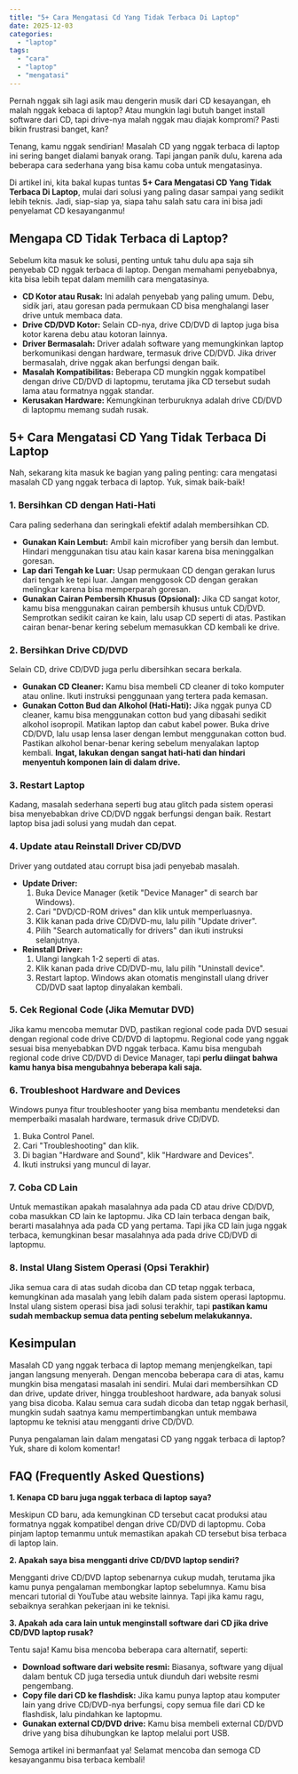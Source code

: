 ```yaml
---
title: "5+ Cara Mengatasi Cd Yang Tidak Terbaca Di Laptop"
date: 2025-12-03
categories: 
  - "laptop"
tags: 
  - "cara"
  - "laptop"
  - "mengatasi"
---
```


Pernah nggak sih lagi asik mau dengerin musik dari CD kesayangan, eh malah nggak kebaca di laptop? Atau mungkin lagi butuh banget install software dari CD, tapi drive-nya malah nggak mau diajak kompromi? Pasti bikin frustrasi banget, kan?

Tenang, kamu nggak sendirian! Masalah CD yang nggak terbaca di laptop ini sering banget dialami banyak orang. Tapi jangan panik dulu, karena ada beberapa cara sederhana yang bisa kamu coba untuk mengatasinya.

Di artikel ini, kita bakal kupas tuntas **5+ Cara Mengatasi CD Yang Tidak Terbaca Di Laptop**, mulai dari solusi yang paling dasar sampai yang sedikit lebih teknis. Jadi, siap-siap ya, siapa tahu salah satu cara ini bisa jadi penyelamat CD kesayanganmu!

## Mengapa CD Tidak Terbaca di Laptop?

Sebelum kita masuk ke solusi, penting untuk tahu dulu apa saja sih penyebab CD nggak terbaca di laptop. Dengan memahami penyebabnya, kita bisa lebih tepat dalam memilih cara mengatasinya.

- **CD Kotor atau Rusak:** Ini adalah penyebab yang paling umum. Debu, sidik jari, atau goresan pada permukaan CD bisa menghalangi laser drive untuk membaca data.
- **Drive CD/DVD Kotor:** Selain CD-nya, drive CD/DVD di laptop juga bisa kotor karena debu atau kotoran lainnya.
- **Driver Bermasalah:** Driver adalah software yang memungkinkan laptop berkomunikasi dengan hardware, termasuk drive CD/DVD. Jika driver bermasalah, drive nggak akan berfungsi dengan baik.
- **Masalah Kompatibilitas:** Beberapa CD mungkin nggak kompatibel dengan drive CD/DVD di laptopmu, terutama jika CD tersebut sudah lama atau formatnya nggak standar.
- **Kerusakan Hardware:** Kemungkinan terburuknya adalah drive CD/DVD di laptopmu memang sudah rusak.

## 5+ Cara Mengatasi CD Yang Tidak Terbaca Di Laptop

Nah, sekarang kita masuk ke bagian yang paling penting: cara mengatasi masalah CD yang nggak terbaca di laptop. Yuk, simak baik-baik!

### 1\. Bersihkan CD dengan Hati-Hati

Cara paling sederhana dan seringkali efektif adalah membersihkan CD.

- **Gunakan Kain Lembut:** Ambil kain microfiber yang bersih dan lembut. Hindari menggunakan tisu atau kain kasar karena bisa meninggalkan goresan.
- **Lap dari Tengah ke Luar:** Usap permukaan CD dengan gerakan lurus dari tengah ke tepi luar. Jangan menggosok CD dengan gerakan melingkar karena bisa memperparah goresan.
- **Gunakan Cairan Pembersih Khusus (Opsional):** Jika CD sangat kotor, kamu bisa menggunakan cairan pembersih khusus untuk CD/DVD. Semprotkan sedikit cairan ke kain, lalu usap CD seperti di atas. Pastikan cairan benar-benar kering sebelum memasukkan CD kembali ke drive.

### 2\. Bersihkan Drive CD/DVD

Selain CD, drive CD/DVD juga perlu dibersihkan secara berkala.

- **Gunakan CD Cleaner:** Kamu bisa membeli CD cleaner di toko komputer atau online. Ikuti instruksi penggunaan yang tertera pada kemasan.
- **Gunakan Cotton Bud dan Alkohol (Hati-Hati):** Jika nggak punya CD cleaner, kamu bisa menggunakan cotton bud yang dibasahi sedikit alkohol isopropil. Matikan laptop dan cabut kabel power. Buka drive CD/DVD, lalu usap lensa laser dengan lembut menggunakan cotton bud. Pastikan alkohol benar-benar kering sebelum menyalakan laptop kembali. **Ingat, lakukan dengan sangat hati-hati dan hindari menyentuh komponen lain di dalam drive.**

### 3\. Restart Laptop

Kadang, masalah sederhana seperti bug atau glitch pada sistem operasi bisa menyebabkan drive CD/DVD nggak berfungsi dengan baik. Restart laptop bisa jadi solusi yang mudah dan cepat.

### 4\. Update atau Reinstall Driver CD/DVD

Driver yang outdated atau corrupt bisa jadi penyebab masalah.

- **Update Driver:**
    1. Buka Device Manager (ketik "Device Manager" di search bar Windows).
    2. Cari "DVD/CD-ROM drives" dan klik untuk memperluasnya.
    3. Klik kanan pada drive CD/DVD-mu, lalu pilih "Update driver".
    4. Pilih "Search automatically for drivers" dan ikuti instruksi selanjutnya.
- **Reinstall Driver:**
    1. Ulangi langkah 1-2 seperti di atas.
    2. Klik kanan pada drive CD/DVD-mu, lalu pilih "Uninstall device".
    3. Restart laptop. Windows akan otomatis menginstall ulang driver CD/DVD saat laptop dinyalakan kembali.

### 5\. Cek Regional Code (Jika Memutar DVD)

Jika kamu mencoba memutar DVD, pastikan regional code pada DVD sesuai dengan regional code drive CD/DVD di laptopmu. Regional code yang nggak sesuai bisa menyebabkan DVD nggak terbaca. Kamu bisa mengubah regional code drive CD/DVD di Device Manager, tapi **perlu diingat bahwa kamu hanya bisa mengubahnya beberapa kali saja.**

### 6\. Troubleshoot Hardware and Devices

Windows punya fitur troubleshooter yang bisa membantu mendeteksi dan memperbaiki masalah hardware, termasuk drive CD/DVD.

1. Buka Control Panel.
2. Cari "Troubleshooting" dan klik.
3. Di bagian "Hardware and Sound", klik "Hardware and Devices".
4. Ikuti instruksi yang muncul di layar.

### 7\. Coba CD Lain

Untuk memastikan apakah masalahnya ada pada CD atau drive CD/DVD, coba masukkan CD lain ke laptopmu. Jika CD lain terbaca dengan baik, berarti masalahnya ada pada CD yang pertama. Tapi jika CD lain juga nggak terbaca, kemungkinan besar masalahnya ada pada drive CD/DVD di laptopmu.

### 8\. Instal Ulang Sistem Operasi (Opsi Terakhir)

Jika semua cara di atas sudah dicoba dan CD tetap nggak terbaca, kemungkinan ada masalah yang lebih dalam pada sistem operasi laptopmu. Instal ulang sistem operasi bisa jadi solusi terakhir, tapi **pastikan kamu sudah membackup semua data penting sebelum melakukannya.**

## Kesimpulan

Masalah CD yang nggak terbaca di laptop memang menjengkelkan, tapi jangan langsung menyerah. Dengan mencoba beberapa cara di atas, kamu mungkin bisa mengatasi masalah ini sendiri. Mulai dari membersihkan CD dan drive, update driver, hingga troubleshoot hardware, ada banyak solusi yang bisa dicoba. Kalau semua cara sudah dicoba dan tetap nggak berhasil, mungkin sudah saatnya kamu mempertimbangkan untuk membawa laptopmu ke teknisi atau mengganti drive CD/DVD.

Punya pengalaman lain dalam mengatasi CD yang nggak terbaca di laptop? Yuk, share di kolom komentar!

## FAQ (Frequently Asked Questions)

**1\. Kenapa CD baru juga nggak terbaca di laptop saya?**

Meskipun CD baru, ada kemungkinan CD tersebut cacat produksi atau formatnya nggak kompatibel dengan drive CD/DVD di laptopmu. Coba pinjam laptop temanmu untuk memastikan apakah CD tersebut bisa terbaca di laptop lain.

**2\. Apakah saya bisa mengganti drive CD/DVD laptop sendiri?**

Mengganti drive CD/DVD laptop sebenarnya cukup mudah, terutama jika kamu punya pengalaman membongkar laptop sebelumnya. Kamu bisa mencari tutorial di YouTube atau website lainnya. Tapi jika kamu ragu, sebaiknya serahkan pekerjaan ini ke teknisi.

**3\. Apakah ada cara lain untuk menginstall software dari CD jika drive CD/DVD laptop rusak?**

Tentu saja! Kamu bisa mencoba beberapa cara alternatif, seperti:

- **Download software dari website resmi:** Biasanya, software yang dijual dalam bentuk CD juga tersedia untuk diunduh dari website resmi pengembang.
- **Copy file dari CD ke flashdisk:** Jika kamu punya laptop atau komputer lain yang drive CD/DVD-nya berfungsi, copy semua file dari CD ke flashdisk, lalu pindahkan ke laptopmu.
- **Gunakan external CD/DVD drive:** Kamu bisa membeli external CD/DVD drive yang bisa dihubungkan ke laptop melalui port USB.

Semoga artikel ini bermanfaat ya! Selamat mencoba dan semoga CD kesayanganmu bisa terbaca kembali!

